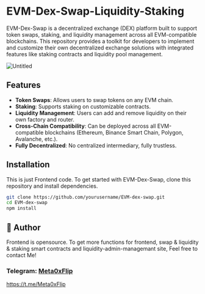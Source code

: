 # EVM-Dex-Swap-Liquidity-Staking

EVM-Dex-Swap is a decentralized exchange (DEX) platform built to support token swaps, staking, and liquidity management across all EVM-compatible blockchains. This repository provides a toolkit for developers to implement and customize their own decentralized exchange solutions with integrated features like staking contracts and liquidity pool management.


![Untitled](https://github.com/user-attachments/assets/7d7a3a5b-e032-46e1-8978-3a24efc39ba7)


## Features

- **Token Swaps**: Allows users to swap tokens on any EVM chain.
- **Staking**: Supports staking on customizable contracts.
- **Liquidity Management**: Users can add and remove liquidity on their own factory and router.
- **Cross-Chain Compatibility**: Can be deployed across all EVM-compatible blockchains (Ethereum, Binance Smart Chain, Polygon, Avalanche, etc.).
- **Fully Decentralized**: No centralized intermediary, fully trustless.

## Installation

This is just Frontend code.
To get started with EVM-Dex-Swap, clone this repository and install dependencies.

```bash
git clone https://github.com/yourusername/EVM-dex-swap.git
cd EVM-dex-swap
npm install
```

## 👤 Author

Frontend is opensource.
To get more functions for frontend, swap & liquidity & staking smart contracts and liquidity-admin-managemant site, Feel free to contact Me!
### Telegram: [Meta0xFlip](https://t.me/Meta0xFlip)   
https://t.me/Meta0xFlip
